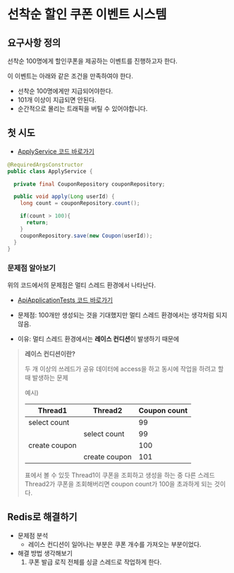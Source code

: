 # 선착순 할인 쿠폰 이벤트 시스템

## 요구사항 정의
선착순 100명에게 할인쿠폰을 제공하는 이벤트를 진행하고자 한다.

이 이벤트는 아래와 같은 조건을 만족하여야 한다.
- 선착순 100명에게만 지급되어야한다.
- 101개 이상이 지급되면 안된다.
- 순간적으로 몰리는 트래픽을 버틸 수 있어야합니다.

## 첫 시도
- [ApplyService 코드 바로가기](src/main/java/com/example/api/service/ApplyService.java)
```java
@RequiredArgsConstructor
public class ApplyService {

  private final CouponRepository couponRepository;

  public void apply(Long userId) {
    long count = couponRepository.count();

    if(count > 100){
      return;
    }
    couponRepository.save(new Coupon(userId));
  }
}
```

### 문제점 알아보기
위의 코드에서의 문제점은 멀티 스레드 환경에서 나타난다.
- [ApiApplicationTests 코드 바로가기](src/test/java/com/example/api/ApiApplicationTests.java)

-  문제점: 100개만 생성되는 것을 기대했지만 멀티 스레드 환경에서는 생각처럼 되지않음.
- 이유: 멀티 스레드 환경에서는 **레이스 컨디션**이 발생하기 때문에

> **레이스 컨디션이란?**
> 
>  두 개 이상의 쓰레드가 공유 데이터에 access을 하고 동시에 작업을 하려고 할 때 발생하는 문제
> 
> 예시)
>
>    | Thread1       | Thread2       | Coupon count |
>    |---------------|---------------|--------------|
>    | select count  |               | 99           |
>    |               | select count  | 99           |
>    | create coupon |               | 100          |
>    |               | create coupon | 101          |
> 
> 표에서 볼 수 있듯 Thread1이 쿠폰을 조회하고 생성을 하는 중 
> 다른 스레드 Thread2가 쿠폰을 조회해버리면 coupon count가 100을 초과하게 되는 것이다.

## Redis로 해결하기
- 문제점 분석
  - 레이스 컨디션이 일어나는 부분은 쿠폰 개수를 가져오는 부분이었다.
- 해결 방법 생각해보기
  1. 쿠폰 발급 로직 전체를 싱글 스레드로 작업하게 한다.
